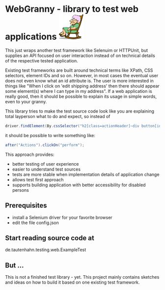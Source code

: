 # WebGranny - library to test web applications ![Logo](granny.png)

This just wraps another test framework like Selenuim or HTTPUnit, but supplies an API focused on user interaction instead of on technical details of the respective tested application.

Existing test frameworks are built around technical terms like XPath, CSS selectors, element IDs and so on. However, in most cases the eventual user does not even know what an id attribute is. The user is more interested in things like "When I click on 'edit shipping address' then there should appear some element(s) where I can type in my address". If a web application is really good, then it should be possible to explain its usage in simple words, even to your granny.

This library tries to make the test source code look like you are explaining total layperson what to do and expect, so instead of 

```java
driver.findElement(By.cssSelector("h2[class=actionHeader]~div button[id=performAction]").click()
```
it should be possible to write something like:

```java
after("Actions").clickOn("perform");
```

This approach provides:
- better testing of user experience
- easier to understand test sources
- tests are more stable when implementation details of application change
- allows test first approach
- supports building application with better accessibility for disabled persons

## Prerequisites
- install a Selenium driver for your favorite browser
- edit the file config.json

## Start reading source code at
de.tautenhahn.testing.web.ExampleTest

## But ...
This is not a finished test library - yet. This project mainly contains sketches and ideas on how to build it based on one existing test framework. 